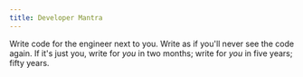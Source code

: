 ```yaml
---
title: Developer Mantra
---
```


Write code for the engineer next to you. Write as if you'll never see the code again. If it's just you, write for *you* in two months; write for *you* in five years; fifty years.
